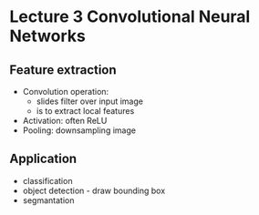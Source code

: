 # Lecture 3 Convolutional Neural Networks

## Feature extraction

- Convolution operation:
  - slides filter over input image
  - is to extract local features
- Activation: often ReLU
- Pooling: downsampling image

## Application

- classification
- object detection - draw bounding box
- segmantation

